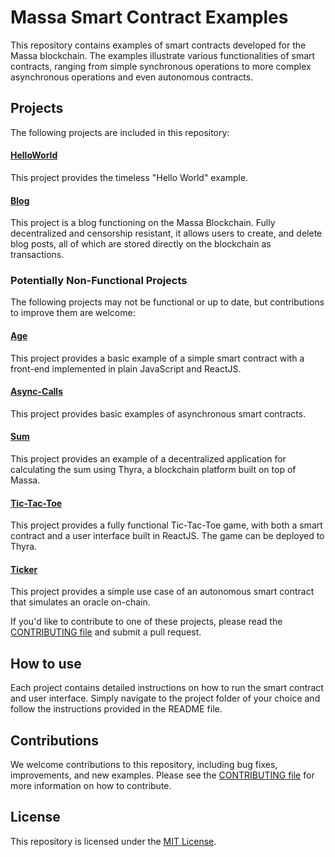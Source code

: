 # Massa Smart Contract Examples
This repository contains examples of smart contracts developed for the Massa blockchain. The examples illustrate various functionalities of smart contracts, ranging from simple synchronous operations to more complex asynchronous operations and even autonomous contracts.

## Projects
The following projects are included in this repository:

#### [HelloWorld](helloworld/README.md)
This project provides the timeless "Hello World" example.

#### [Blog](blog/README.md)
This project is a blog functioning on the Massa Blockchain. Fully decentralized and censorship resistant, it allows users to create, and delete blog posts, all of which are stored directly on the blockchain as transactions.

### Potentially Non-Functional Projects
The following projects may not be functional or up to date, but contributions to improve them are welcome:

#### [Age](age/README.md)
This project provides a basic example of a simple smart contract with a front-end implemented in plain JavaScript and ReactJS.

#### [Async-Calls](async-call/README.md)
This project provides basic examples of asynchronous smart contracts.

#### [Sum](sum/README.md)
This project provides an example of a decentralized application for calculating the sum using Thyra, a blockchain platform built on top of Massa.

#### [Tic-Tac-Toe](games/tictactoe/README.md)
This project provides a fully functional Tic-Tac-Toe game, with both a smart contract and a user interface built in ReactJS. The game can be deployed to Thyra.

#### [Ticker](ticker/README.md)
This project provides a simple use case of an autonomous smart contract that simulates an oracle on-chain.

If you'd like to contribute to one of these projects, please read the [CONTRIBUTING file](CONTRIBUTING.md) and submit a pull request.

## How to use
Each project contains detailed instructions on how to run the smart contract and user interface. Simply navigate to the project folder of your choice and follow the instructions provided in the README file.

## Contributions
We welcome contributions to this repository, including bug fixes, improvements, and new examples. Please see the [CONTRIBUTING file](CONTRIBUTING.md) for more information on how to contribute.

## License
This repository is licensed under the [MIT License](LICENSE).
